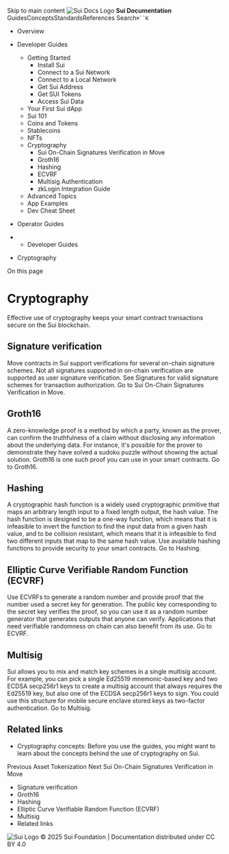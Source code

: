 Skip to main content
![Sui Docs Logo](https://docs.sui.io/img/sui-logo.svg)
**Sui Documentation**
GuidesConceptsStandardsReferences
Search`⌘``K`
  * Overview
  * Developer Guides
    * Getting Started
      * Install Sui
      * Connect to a Sui Network
      * Connect to a Local Network
      * Get Sui Address
      * Get SUI Tokens
      * Access Sui Data
    * Your First Sui dApp
    * Sui 101
    * Coins and Tokens
    * Stablecoins
    * NFTs
    * Cryptography
      * Sui On-Chain Signatures Verification in Move
      * Groth16
      * Hashing
      * ECVRF
      * Multisig Authentication
      * zkLogin Integration Guide
    * Advanced Topics
    * App Examples
    * Dev Cheat Sheet
  * Operator Guides


  *   * Developer Guides
  * Cryptography


On this page
# Cryptography
Effective use of cryptography keeps your smart contract transactions secure on the Sui blockchain.
## Signature verification​
Move contracts in Sui support verifications for several on-chain signature schemes. Not all signatures supported in on-chain verification are supported as user signature verification. See Signatures for valid signature schemes for transaction authorization.
Go to Sui On-Chain Signatures Verification in Move.
## Groth16​
A zero-knowledge proof is a method by which a party, known as the prover, can confirm the truthfulness of a claim without disclosing any information about the underlying data. For instance, it's possible for the prover to demonstrate they have solved a sudoku puzzle without showing the actual solution. Groth16 is one such proof you can use in your smart contracts.
Go to Groth16.
## Hashing​
A cryptographic hash function is a widely used cryptographic primitive that maps an arbitrary length input to a fixed length output, the hash value. The hash function is designed to be a one-way function, which means that it is infeasible to invert the function to find the input data from a given hash value, and to be collision resistant, which means that it is infeasible to find two different inputs that map to the same hash value. Use available hashing functions to provide security to your smart contracts.
Go to Hashing.
## Elliptic Curve Verifiable Random Function (ECVRF)​
Use ECVRFs to generate a random number and provide proof that the number used a secret key for generation. The public key corresponding to the secret key verifies the proof, so you can use it as a random number generator that generates outputs that anyone can verify. Applications that need verifiable randomness on chain can also benefit from its use.
Go to ECVRF.
## Multisig​
Sui allows you to mix and match key schemes in a single multisig account. For example, you can pick a single Ed25519 mnemonic-based key and two ECDSA secp256r1 keys to create a multisig account that always requires the Ed25519 key, but also one of the ECDSA secp256r1 keys to sign. You could use this structure for mobile secure enclave stored keys as two-factor authentication.
Go to Multisig.
## Related links​
  * Cryptography concepts: Before you use the guides, you might want to learn about the concepts behind the use of cryptography on Sui.


Previous
Asset Tokenization
Next
Sui On-Chain Signatures Verification in Move
  * Signature verification
  * Groth16
  * Hashing
  * Elliptic Curve Verifiable Random Function (ECVRF)
  * Multisig
  * Related links


![Sui Logo](https://docs.sui.io/img/sui-logo-footer.svg)
© 2025 Sui Foundation | Documentation distributed under CC BY 4.0

